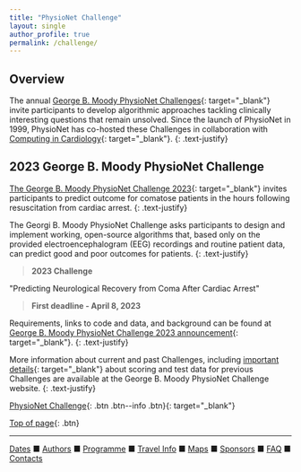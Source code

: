 ```yaml
---
title: "PhysioNet Challenge"
layout: single
author_profile: true
permalink: /challenge/
---
```

<a name="top"></a>

## Overview

The annual [George B. Moody PhysioNet Challenges](https://physionetchallenges.org/){: target="_blank"} invite participants to develop algorithmic approaches tackling clinically interesting questions that remain unsolved. Since the launch of PhysioNet in 1999, PhysioNet has co-hosted these Challenges in collaboration with [Computing in Cardiology](https://cinc.org/){: target="_blank"}.
{: .text-justify}

## 2023 George B. Moody PhysioNet Challenge

[The George B. Moody PhysioNet Challenge 2023](https://moody-challenge.physionet.org/2023/){: target="_blank"} invites participants to predict outcome for comatose patients in the hours following resuscitation from cardiac arrest. 
{: .text-justify}

The Georgi B. Moody PhysioNet Challenge asks participants to design and implement working, open-source algorithms that, based only on the provided electroencephalogram (EEG) recordings and routine patient data, can predict good and poor outcomes for patients.
{: .text-justify}

> **2023 Challenge**

"Predicting Neurological Recovery from Coma After Cardiac Arrest"

> **First deadline - April 8, 2023**

Requirements, links to code and data, and background can be found at [George B. Moody PhysioNet Challenge 2023 announcement](https://moody-challenge.physionet.org/2023/){: target="_blank"}.
{: .text-justify}

More information about current and past Challenges, including [important details](https://moody-challenge.physionet.org/faq/){: target="_blank"} about scoring and test data for previous Challenges are available at the George B. Moody PhysioNet Challenge website.
{: .text-justify}

[PhysioNet Challenge](https://physionetchallenges.org/){: .btn .btn--info .btn}{: target="_blank"}

[Top of page](#top){: .btn}

---

[Dates](../dates/) &#9632; [Authors](../authors) &#9632; [Programme](../programme/) &#9632; [Travel Info](../travel/) &#9632; [Maps](../map) &#9632; [Sponsors](../sponsors/) &#9632; [FAQ](../faq/) &#9632; [Contacts](../contact/)
